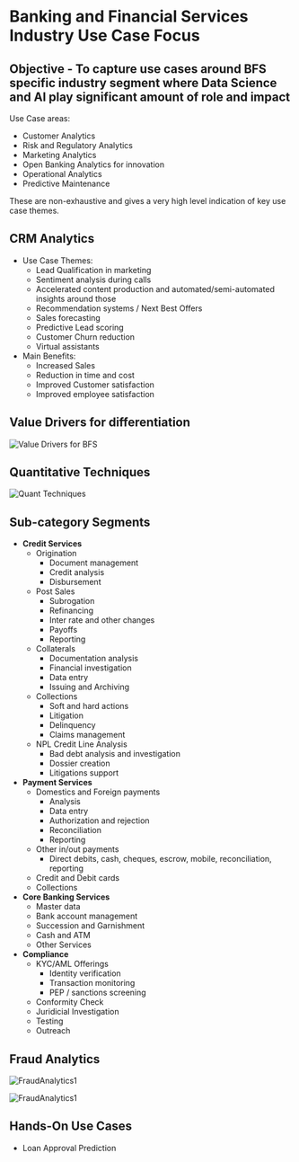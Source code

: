 
# Banking and Financial Services Industry Use Case Focus

## Objective - To capture use cases around BFS specific industry segment where Data Science and AI play significant amount of role and impact

Use Case areas:
- Customer Analytics
- Risk and Regulatory Analytics
- Marketing Analytics
- Open Banking Analytics for innovation
- Operational Analytics
- Predictive Maintenance

These are non-exhaustive and gives a very high level indication of key use case themes.

## CRM Analytics

- Use Case Themes:
  - Lead Qualification in marketing
  - Sentiment analysis during calls
  - Accelerated content production and automated/semi-automated insights around those
  - Recommendation systems / Next Best Offers 
  - Sales forecasting
  - Predictive Lead scoring
  - Customer Churn reduction
  - Virtual assistants
- Main Benefits:
  - Increased Sales
  - Reduction in time and cost
  - Improved Customer satisfaction
  - Improved employee satisfaction

## Value Drivers for differentiation

![Value Drivers for BFS](https://github.com/kkm24132/FS_Banking/blob/master/figure/ValueDrivers_AnalyticsCapability.png)

## Quantitative Techniques

![Quant Techniques](https://github.com/kkm24132/FS_Banking/blob/master/figure/QuantitativeTechniques.png)

## Sub-category Segments

- **Credit Services**
  - Origination
    - Document management
    - Credit analysis
    - Disbursement
  - Post Sales
    - Subrogation
    - Refinancing
    - Inter rate and other changes
    - Payoffs
    - Reporting
  - Collaterals
    - Documentation analysis
    - Financial investigation
    - Data entry
    - Issuing and Archiving
  - Collections
    - Soft and hard actions
    - Litigation
    - Delinquency
    - Claims management
  - NPL Credit Line Analysis
    - Bad debt analysis and investigation
    - Dossier creation
    - Litigations support
- **Payment Services**
  - Domestics and Foreign payments
    - Analysis
    - Data entry
    - Authorization and rejection
    - Reconciliation
    - Reporting
  - Other in/out payments
    - Direct debits, cash, cheques, escrow, mobile, reconciliation, reporting
  - Credit and Debit cards
  - Collections
- **Core Banking Services**
  - Master data
  - Bank account management
  - Succession and Garnishment
  - Cash and ATM
  - Other Services
- **Compliance** 
  - KYC/AML Offerings
    - Identity verification
    - Transaction monitoring
    - PEP / sanctions screening
  - Conformity Check
  - Juridicial Investigation
  - Testing
  - Outreach

## Fraud Analytics

![FraudAnalytics1](https://github.com/kkm24132/Mentoring_Enablement/blob/master/Industry/figure/FraudAnalytics1.png)


![FraudAnalytics1](https://github.com/kkm24132/Mentoring_Enablement/blob/master/Industry/figure/FraudAnalytics2.png)


## Hands-On Use Cases

- Loan Approval Prediction




